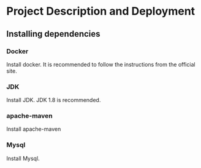 #  Project Description and Deployment

## Installing dependencies

   ### Docker
   Install docker. It is recommended to follow the instructions from the official site.

   ### JDK
   Install JDK.  JDK 1.8 is recommended.

   ### apache-maven
   Install apache-maven

   ### Mysql
   Install Mysql. 

